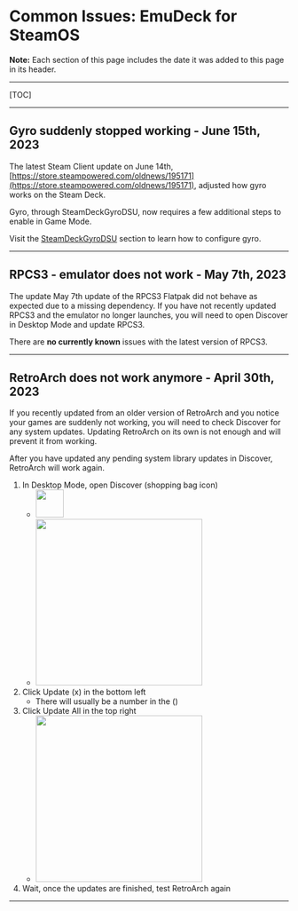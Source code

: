 # Common Issues: EmuDeck for SteamOS

**Note:** Each section of this page includes the date it was added to this page in its header. 

***

[TOC]

***

## Gyro suddenly stopped working - June 15th, 2023

The latest Steam Client update on June 14th, [https://store.steampowered.com/oldnews/195171](https://store.steampowered.com/oldnews/195171), adjusted how gyro works on the Steam Deck. 

Gyro, through SteamDeckGyroDSU, now requires a few additional steps to enable in Game Mode. 

Visit the [SteamDeckGyroDSU](../../emudeck-application/steamos/emudeck-application-101.md#steamdeckgyrodsu) section to learn how to configure gyro.

***

## RPCS3 - emulator does not work - May 7th, 2023

The update May 7th update of the RPCS3 Flatpak did not behave as expected due to a missing dependency. If you have not recently updated RPCS3 and the emulator no longer launches, you will need to open Discover in Desktop Mode and update RPCS3. 

There are **no currently known** issues with the latest version of RPCS3.   

***

## RetroArch does not work anymore - April 30th, 2023

If you recently updated from an older version of RetroArch and you notice your games are suddenly not working, you will need to check Discover for any system updates. Updating RetroArch on its own is not enough and will prevent it from working.

After you have updated any pending system library updates in Discover, RetroArch will work again. 

1. In Desktop Mode, open Discover (shopping bag icon)
    * <img src="https://user-images.githubusercontent.com/108900299/236019379-be39493c-8b61-4163-be41-ff3de4d14177.png" height=50>
    * <img src="https://user-images.githubusercontent.com/108900299/236021304-1d8a5494-c866-4103-8491-f0baf93a9a88.png" height=300>
2. Click Update (x) in the bottom left
    * There will usually be a number in the ()
3. Click Update All in the top right
    * <img src="https://user-images.githubusercontent.com/108900299/236020629-558f88f7-76f2-4fa6-b137-adaf077411bb.png" height="300">
4. Wait, once the updates are finished, test RetroArch again

***

